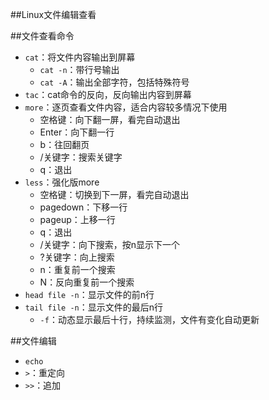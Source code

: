 ##Linux文件编辑查看


##文件查看命令
+ `cat`：将文件内容输出到屏幕
	* `cat -n`：带行号输出
	* `cat -A`：输出全部字符，包括特殊符号
+ `tac`：cat命令的反向，反向输出内容到屏幕
+ `more`：逐页查看文件内容，适合内容较多情况下使用
	* 空格键：向下翻一屏，看完自动退出
	* Enter：向下翻一行
	* b：往回翻页
	* /关键字：搜索关键字
	* q：退出
+ `less`：强化版more
	* 空格键：切换到下一屏，看完自动退出
	* pagedown：下移一行
	* pageup：上移一行
	* q：退出
	* /关键字：向下搜索，按n显示下一个
	* ?关键字：向上搜索
	* n：重复前一个搜索
	* N：反向重复前一个搜索
+ `head file -n`：显示文件的前n行
+ `tail file -n`：显示文件的最后n行
	* `-f`：动态显示最后十行，持续监测，文件有变化自动更新


##文件编辑
+ `echo`
+ `>`：重定向
+ `>>`：追加
